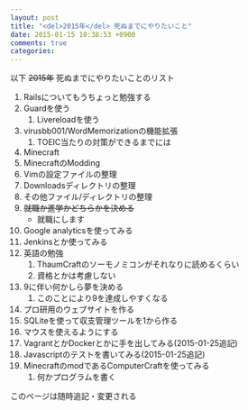 ```yaml
---
layout: post
title: "<del>2015年</del> 死ぬまでにやりたいこと"
date: 2015-01-15 10:38:53 +0900
comments: true
categories: 
---
```

以下 ~~2015年~~ 死ぬまでにやりたいことのリスト

<!-- more -->

1. Railsについてもうちょっと勉強する
2. Guardを使う
	1. Livereloadを使う
3. virusbb001/WordMemorizationの機能拡張
	1. TOEIC当たりの対策ができるまでには
4. Minecraft
5. MinecraftのModding
6. Vimの設定ファイルの整理
7. Downloadsディレクトリの整理
8. その他ファイル/ディレクトリの整理
9.  ~~就職か進学かどちらかを決める~~
	+ 就職にします
10. Google analyticsを使ってみる
11. Jenkinsとか使ってみる
12. 英語の勉強
	1. ThaumCraftのソーモノミコンがそれなりに読めるくらい
	2. 資格とかは考慮しない
13. 9に伴い何かしら夢を決める
	1. このことにより9を達成しやすくなる
14. プロ研用のウェブサイトを作る
15. SQLiteを使って収支管理ツールを1から作る
16. マウスを使えるようにする
17. VagrantとかDockerとかに手を出してみる(2015-01-25追記)
18. Javascriptのテストを書いてみる(2015-01-25追記)
19. MinecraftのmodであるComputerCraftを使ってみる
	1. 何かプログラムを書く

このページは随時追記・変更される

